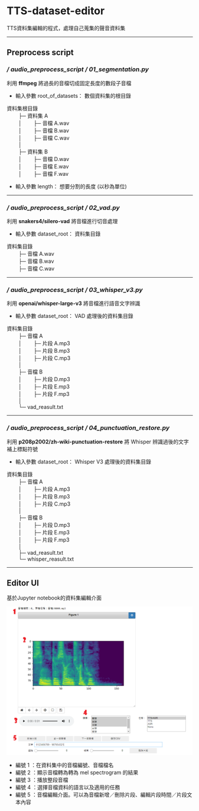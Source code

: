 # TTS-dataset-editor
TTS資料集編輯的程式，處理自己蒐集的聲音資料集

---
## Preprocess script

### _**/ audio_preprocess_script / 01_segmentation.py**_ <br>
利用 **ffmpeg** 將過長的音檔切成固定長度的數段子音檔 <br>

* 輸入參數 root_of_datasets： 數個資料集的根目錄<br>

資料集根目錄 <br>
&emsp;&emsp; ├─ 資料集 A <br>
&emsp;&emsp; │&emsp;&emsp; ├─ 音檔 A.wav <br>
&emsp;&emsp; │&emsp;&emsp; ├─ 音檔 B.wav <br>
&emsp;&emsp; │&emsp;&emsp; ├─ 音檔 C.wav <br>
&emsp;&emsp; │ <br>
&emsp;&emsp; ├─ 資料集 B <br>
&emsp;&emsp; │&emsp;&emsp; ├─ 音檔 D.wav <br>
&emsp;&emsp; │&emsp;&emsp; ├─ 音檔 E.wav <br>
&emsp;&emsp; │&emsp;&emsp; ├─ 音檔 F.wav <br>

* 輸入參數 length： 想要分割的長度 (以秒為單位)<br> 

---
### _**/ audio_preprocess_script / 02_vad.py**_ <br>
利用 **snakers4/silero-vad** 將音檔進行切音處理 <br> 

* 輸入參數 dataset_root： 資料集目錄<br>

資料集目錄 <br>
&emsp;&emsp; ├─ 音檔 A.wav <br>
&emsp;&emsp; ├─ 音檔 B.wav <br>
&emsp;&emsp; ├─ 音檔 C.wav <br>

---
### _**/ audio_preprocess_script / 03_whisper_v3.py**_ <br>
利用 **openai/whisper-large-v3** 將音檔進行語音文字辨識 <br>

* 輸入參數 dataset_root： VAD 處理後的資料集目錄<br>

資料集目錄 <br>
&emsp;&emsp; ├─ 音檔 A <br>
&emsp;&emsp; │&emsp;&emsp; ├─ 片段 A.mp3 <br>
&emsp;&emsp; │&emsp;&emsp; ├─ 片段 B.mp3 <br>
&emsp;&emsp; │&emsp;&emsp; ├─ 片段 C.mp3 <br>
&emsp;&emsp; │ <br>
&emsp;&emsp; ├─ 音檔 B <br>
&emsp;&emsp; │&emsp;&emsp; ├─ 片段 D.mp3 <br>
&emsp;&emsp; │&emsp;&emsp; ├─ 片段 E.mp3 <br>
&emsp;&emsp; │&emsp;&emsp; ├─ 片段 F.mp3 <br>
&emsp;&emsp; │ <br>
&emsp;&emsp; └─ vad_reasult.txt

---
### _**/ audio_preprocess_script / 04_punctuation_restore.py**_ <br>
利用 **p208p2002/zh-wiki-punctuation-restore** 將 Whisper 辨識過後的文字補上標點符號 <br>

* 輸入參數 dataset_root： Whisper V3 處理後的資料集目錄<br>

資料集目錄 <br>
&emsp;&emsp; ├─ 音檔 A <br>
&emsp;&emsp; │&emsp;&emsp; ├─ 片段 A.mp3 <br>
&emsp;&emsp; │&emsp;&emsp; ├─ 片段 B.mp3 <br>
&emsp;&emsp; │&emsp;&emsp; ├─ 片段 C.mp3 <br>
&emsp;&emsp; │ <br>
&emsp;&emsp; ├─ 音檔 B <br>
&emsp;&emsp; │&emsp;&emsp; ├─ 片段 D.mp3 <br>
&emsp;&emsp; │&emsp;&emsp; ├─ 片段 E.mp3 <br>
&emsp;&emsp; │&emsp;&emsp; ├─ 片段 F.mp3 <br>
&emsp;&emsp; │ <br>
&emsp;&emsp; ├─ vad_reasult.txt <br>
&emsp;&emsp; └─ whisper_reasult.txt

---
## Editor UI
基於Jupyter notebook的資料集編輯介面

![image](image/dataset_editor_ui.PNG)
* 編號 1 ：在資料集中的音檔編號、音檔檔名
* 編號 2 ：顯示音檔轉為轉為 mel spectrogram 的結果
* 編號 3 ：播放整段音檔
* 編號 4 ：選擇音檔資料的語言以及適用的任務
* 編號 5 ：音檔編輯介面。可以為音檔新增／刪除片段、編輯片段時間／片段文本內容
